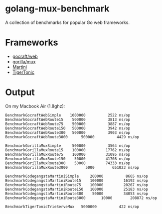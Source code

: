 golang-mux-benchmark
====================

A collection of benchmarks for popular Go web frameworks.

# Frameworks
*  [gocraft/web](https://github.com/gocraft/web)
*  [gorilla/mux](https://github.com/gorilla/mux)
*  [Martini](https://github.com/codegangsta/martini)
*  [TigerTonic](https://github.com/rcrowley/go-tigertonic)

# Output
On my Macbook Air (1.8ghz):

```
BenchmarkGocraftWebSimple	 1000000	      2522 ns/op
BenchmarkGocraftWebRoute15	  500000	      3813 ns/op
BenchmarkGocraftWebRoute75	  500000	      3887 ns/op
BenchmarkGocraftWebRoute150	  500000	      3942 ns/op
BenchmarkGocraftWebRoute300	  500000	      3903 ns/op
BenchmarkGocraftWebRoute3000	  500000	      4429 ns/op

BenchmarkGorillaMuxSimple	  500000	      3564 ns/op
BenchmarkGorillaMuxRoute15	  100000	     17762 ns/op
BenchmarkGorillaMuxRoute75	  100000	     31095 ns/op
BenchmarkGorillaMuxRoute150	   50000	     41708 ns/op
BenchmarkGorillaMuxRoute300	   50000	     74333 ns/op
BenchmarkGorillaMuxRoute3000	    5000	    651023 ns/op

BenchmarkCodegangstaMartiniSimple	  200000	      8665 ns/op
BenchmarkCodegangstaMartiniRoute15	  100000	     16192 ns/op
BenchmarkCodegangstaMartiniRoute75	  100000	     20267 ns/op
BenchmarkCodegangstaMartiniRoute150	  100000	     25183 ns/op
BenchmarkCodegangstaMartiniRoute300	   50000	     34053 ns/op
BenchmarkCodegangstaMartiniRoute3000	   10000	    208872 ns/op

BenchmarkTigerTonicTrieServeMux	  5000000	       422 ns/op
```
